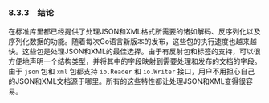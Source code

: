 ### 8.3.3　结论

在标准库里都已经提供了处理JSON和XML格式所需要的诸如解码、反序列化以及序列化数据的功能。随着每次Go语言新版本的发布，这些包的执行速度也越来越快。这些包是处理JSON和XML的最佳选择。由于有反射包和标签的支持，可以很方便地声明一个结构类型，并将其中的字段映射到需要处理和发布的文档的字段。由于 `json` 包和 `xml` 包都支持 `io.Reader` 和 `io.Writer` 接口，用户不用担心自己的JSON和XML文档源于哪里。所有的这些特性都让处理JSON和XML变得很容易。

